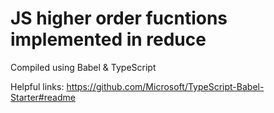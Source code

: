 # JS higher order fucntions implemented in reduce

Compiled using Babel & TypeScript

Helpful links:
https://github.com/Microsoft/TypeScript-Babel-Starter#readme